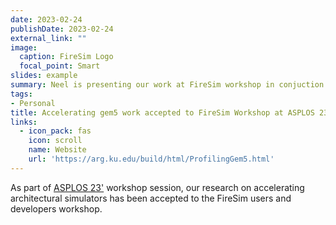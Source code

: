 ```yaml
---
date: 2023-02-24
publishDate: 2023-02-24
external_link: ""
image:
  caption: FireSim Logo
  focal_point: Smart
slides: example
summary: Neel is presenting our work at FireSim workshop in conjuction with ASPLOS 23'
tags:
- Personal
title: Accelerating gem5 work accepted to FireSim Workshop at ASPLOS 23'
links:
  - icon_pack: fas
    icon: scroll
    name: Website
    url: 'https://arg.ku.edu/build/html/ProfilingGem5.html'
---
```

As part of [ASPLOS 23'](https://fires.im/workshop-2023/) workshop session, our research on accelerating architectural simulators has been accepted to the FireSim users and developers workshop.
